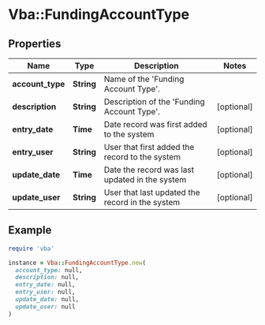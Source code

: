 # Vba::FundingAccountType

## Properties

| Name | Type | Description | Notes |
| ---- | ---- | ----------- | ----- |
| **account_type** | **String** | Name of the &#39;Funding Account Type&#39;. |  |
| **description** | **String** | Description of the &#39;Funding Account Type&#39;. | [optional] |
| **entry_date** | **Time** | Date record was first added to the system | [optional] |
| **entry_user** | **String** | User that first added the record to the system | [optional] |
| **update_date** | **Time** | Date the record was last updated in the system | [optional] |
| **update_user** | **String** | User that last updated the record in the system | [optional] |

## Example

```ruby
require 'vba'

instance = Vba::FundingAccountType.new(
  account_type: null,
  description: null,
  entry_date: null,
  entry_user: null,
  update_date: null,
  update_user: null
)
```


